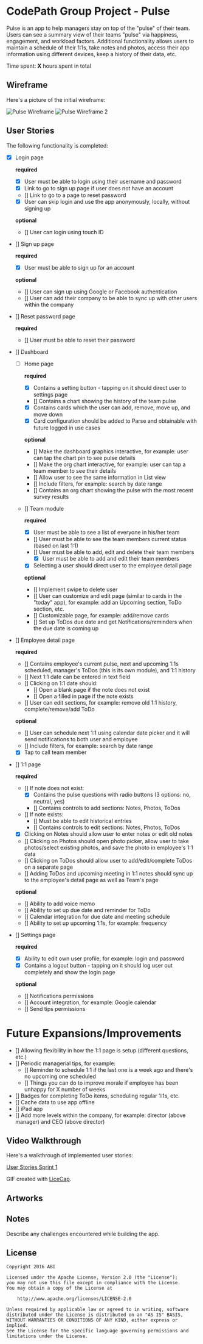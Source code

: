 # CodePath Group Project - Pulse

Pulse is an app to help managers stay on top of the "pulse" of their team. Users can see a summary view of their teams "pulse" via happiness, engagement, and workload factors. Additional functionality allows users to maintain a schedule of their 1:1s, take notes and photos, access their app information using different devices, keep a history of their data, etc.

Time spent: **X** hours spent in total

## Wireframe

Here's a picture of the initial wireframe:

<img src='http://i.imgur.com/t0MgcN0.jpg' title='Pulse Wireframe' width='' alt='Pulse Wireframe' />
<img src='http://i.imgur.com/YlbxRIO.jpg' title='Pulse Wireframe 2' width='' alt='Pulse Wireframe 2' />

## User Stories

The following functionality is completed:

- [X] Login page

     **required**
     - [X] User must be able to login using their username and password
     - [X] Link to go to sign up page if user does not have an account
     - [] Link to go to a page to reset password 
     - [X] User can skip login and use the app anonymously, locally, without signing up     

     **optional**
     - [] User can login using touch ID

- [] Sign up page

     **required**
     - [X] User must be able to sign up for an account  

     **optional**
     - [] User can sign up using Google or Facebook authentication
     - [] User can add their company to be able to sync up with other users within the company

- [] Reset password page

     **required**
     - [] User must be able to reset their password

- [] Dashboard 
     - [ ] Home page

         **required**
         - [X] Contains a setting button - tapping on it should direct user to settings page 
         - [] Contains a chart showing the history of the team pulse
         - [X] Contains cards which the user can add, remove, move up, and move down
         - [X] Card configuration should be added to Parse and obtainable with future logged in use cases

         **optional**
         - [] Make the dashboard graphics interactive, for example: user can tap the chart pin to see pulse details
         - [] Make the org chart interactive, for example: user can tap a team member to see their details     
         - [] Allow user to see the same information in List view
         - [] Include filters, for example: search by date range
         - [] Contains an org chart showing the pulse with the most recent survey results

     - [] Team module

         **required**
         - [X] User must be able to see a list of everyone in his/her team
         - [] User must be able to see the team members current status (based on last 1:1)
         - [] User must be able to add, edit and delete their team members 
             - [X] User must be able to add and edit their team members
         - [X] Selecting a user should direct user to the employee detail page

         **optional**
         - [] Implement swipe to delete user
         - [] User can customize and edit page (similar to cards in the "today" app), for example: add an Upcoming section, ToDo section, etc.
         - [] Customizable page, for example: add/remove cards
         - [] Set up ToDos due date and get Notifications/reminders when the due date is coming up

- [] Employee detail page

     **required**
     - [] Contains employee's current pulse, next and upcoming 1:1s scheduled, manager's ToDos (this is its own module), and 1:1 history
     - [] Next 1:1 date can be entered in text field
     - [] Clicking on 1:1 date should:
         - [] Open a blank page if the note does not exist
         - [] Open a filled in page if the note exists
     - [] User can edit sections, for example: remove old 1:1 history, complete/remove/add ToDo

     **optional**
     - [] User can schedule next 1:1 using calendar date picker and it will send notifications to both user and employee
     - [] Include filters, for example: search by date range     
     - [X] Tap to call team member     

- [] 1:1 page

     **required**
     - [] If note does not exist:
         - [X] Contains the pulse questions with radio buttons (3 options: no, neutral, yes)
         - [] Contains controls to add sections: Notes, Photos, ToDos 
     - [] If note exists:
         - [] Must be able to edit historical entries
         - [] Contains controls to edit sections: Notes, Photos, ToDos
     - [X] Clicking on Notes should allow user to enter notes or edit old notes
     - [] Clicking on Photos should open photo picker, allow user to take photos/select existing photos, and save the photo in employee's 1:1 data
     - [] Clicking on ToDos should allow user to add/edit/complete ToDos on a separate page
     - [] Adding ToDos and upcoming meeting in 1:1 notes should sync up to the employee's detail page as well as Team's page     

     **optional**
     - [] Ability to add voice memo
     - [] Ability to set up due date and reminder for ToDo
     - [] Calendar integration for due date and meeting schedule
     - [] Ability to set up upcoming 1:1s, for example: frequency         

- [] Settings page 

     **required**
     - [X] Ability to edit own user profile, for example: login and password
     - [X] Contains a logout button - tapping on it should log user out completely and show the login page

     **optional**
     - [] Notifications permissions
     - [] Account integration, for example: Google calendar
     - [] Send tips permissions

# Future Expansions/Improvements

- [] Allowing flexibility in how the 1:1 page is setup (different questions, etc.)
- [] Periodic managerial tips, for example: 
    - [] Reminder to schedule 1:1 if the last one is a week ago and there's no upcoming one scheduled
    - [] Things you can do to improve morale if employee has been unhappy for X number of weeks
- [] Badges for completing ToDo items, scheduling regular 1:1s, etc.
- [] Cache data to use app offline
- [] iPad app
- [] Add more levels within the company, for example: director (above manager) and CEO (above director)

## Video Walkthrough

Here's a walkthrough of implemented user stories:

[User Stories Sprint 1](http://giphy.com/gifs/l3vQXtADvtwnTsdHO?status=200)

GIF created with [LiceCap](http://www.cockos.com/licecap/).

## Artworks

## Notes

Describe any challenges encountered while building the app.


## License

    Copyright 2016 ABI

    Licensed under the Apache License, Version 2.0 (the "License");
    you may not use this file except in compliance with the License.
    You may obtain a copy of the License at

        http://www.apache.org/licenses/LICENSE-2.0

    Unless required by applicable law or agreed to in writing, software
    distributed under the License is distributed on an "AS IS" BASIS,
    WITHOUT WARRANTIES OR CONDITIONS OF ANY KIND, either express or implied.
    See the License for the specific language governing permissions and
    limitations under the License.
